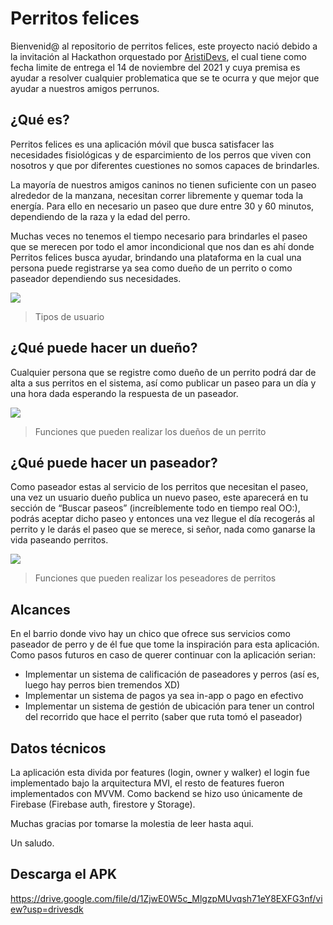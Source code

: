 # Perritos felices

Bienvenid@ al repositorio de perritos felices, este proyecto nació debido a la invitación al Hackathon 
orquestado por [AristiDevs](https://www.youtube.com/watch?v=SI7vGES9fPA), el cual tiene como fecha limite de entrega el 14 de noviembre del 2021 y cuya 
premisa es ayudar a resolver cualquier problematica que se te ocurra y que mejor que ayudar a nuestros amigos perrunos.


## ¿Qué es?


Perritos felices es una aplicación móvil que busca satisfacer las necesidades fisiológicas y de esparcimiento 
de los perros que viven con nosotros y que por diferentes cuestiones no somos capaces de brindarles. 


La mayoría de nuestros amigos caninos no tienen suficiente con un paseo alrededor de la manzana, necesitan correr 
libremente y quemar toda la energía. Para ello en necesario un paseo que dure entre 30 y 60 minutos, dependiendo de 
la raza y la edad del perro.


Muchas veces no tenemos el tiempo necesario para brindarles el paseo que se merecen por todo el amor incondicional 
que nos dan es ahí donde Perritos felices busca ayudar, brindando una plataforma en la cual una persona puede registrarse 
ya sea como dueño de un perrito o como paseador dependiendo sus necesidades.

![](https://firebasestorage.googleapis.com/v0/b/perritos-felices-3834c.appspot.com/o/login.png?alt=media&token=7434752d-9352-41c3-baa2-a12c03f4fc75)
> Tipos de usuario


## ¿Qué puede hacer un dueño?


Cualquier persona que se registre como dueño de un perrito podrá dar de alta a sus perritos en el sistema, así como publicar 
un paseo para un día y una hora dada esperando la respuesta de un paseador.

![](https://firebasestorage.googleapis.com/v0/b/perritos-felices-3834c.appspot.com/o/owner.png?alt=media&token=ea33d1a8-badf-4372-8630-b57251905fa0)
> Funciones que pueden realizar los dueños de un perrito


## ¿Qué puede hacer un paseador?


Como paseador estas al servicio de los perritos que necesitan el paseo, una vez un usuario dueño publica un nuevo paseo, este 
aparecerá en tu sección de “Buscar paseos” (increíblemente todo en tiempo real OO:), podrás aceptar dicho paseo y entonces una vez llegue el día recogerás al perrito y 
le darás el paseo que se merece, si señor, nada como ganarse la vida paseando perritos.

![](https://firebasestorage.googleapis.com/v0/b/perritos-felices-3834c.appspot.com/o/walker.png?alt=media&token=2ca382ca-cbb5-4b44-92dd-92f5e7171041)
> Funciones que pueden realizar los peseadores de perritos

## Alcances


En el barrio donde vivo hay un chico que ofrece sus servicios como paseador de perro y de él fue que tome la inspiración para esta aplicación. Como pasos 
futuros en caso de querer continuar con la aplicación serian:

- Implementar un sistema de calificación de paseadores y perros (así es, luego hay perros bien tremendos XD)
- Implementar un sistema de pagos ya sea in-app o pago en efectivo
- Implementar un sistema de gestión de ubicación para tener un control del recorrido que hace el perrito (saber que ruta tomó el paseador)


## Datos técnicos


La aplicación esta divida por features (login, owner y walker) el login fue implementado bajo la arquitectura MVI, el resto de 
features fueron implementados con MVVM. Como backend se hizo uso únicamente de Firebase (Firebase auth, firestore y Storage).


Muchas gracias por tomarse la molestia de leer hasta aqui. 


Un saludo.


## Descarga el APK 


https://drive.google.com/file/d/1ZjwE0W5c_MlgzpMUvqsh71eY8EXFG3nf/view?usp=drivesdk
